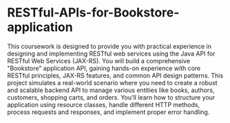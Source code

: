 # RESTful-APIs-for-Bookstore-application

This coursework is designed to provide you with practical experience in designing and 
implementing RESTful web services using the Java API for RESTful Web Services (JAX-RS). 
You will build a comprehensive "Bookstore" application API, gaining hands-on experience 
with core RESTful principles, JAX-RS features, and common API design patterns. 
This project simulates a real-world scenario where you need to create a robust and 
scalable backend API to manage various entities like books, authors, customers, shopping 
carts, and orders. You'll learn how to structure your application using resource classes, 
handle different HTTP methods, process requests and responses, and implement proper 
error handling. 
